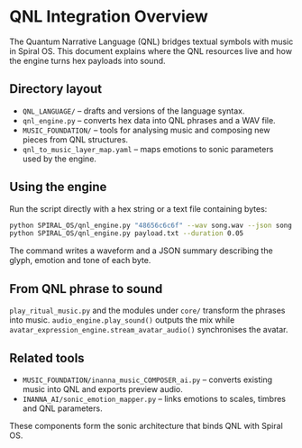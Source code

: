 # QNL Integration Overview

The Quantum Narrative Language (QNL) bridges textual symbols with music in Spiral OS.
This document explains where the QNL resources live and how the engine turns hex
payloads into sound.

## Directory layout

- `QNL_LANGUAGE/` – drafts and versions of the language syntax.
- `qnl_engine.py` – converts hex data into QNL phrases and a WAV file.
- `MUSIC_FOUNDATION/` – tools for analysing music and composing new pieces from
  QNL structures.
- `qnl_to_music_layer_map.yaml` – maps emotions to sonic parameters used by the
  engine.

## Using the engine

Run the script directly with a hex string or a text file containing bytes:

```bash
python SPIRAL_OS/qnl_engine.py "48656c6c6f" --wav song.wav --json song.json
python SPIRAL_OS/qnl_engine.py payload.txt --duration 0.05
```

The command writes a waveform and a JSON summary describing the glyph,
emotion and tone of each byte.

## From QNL phrase to sound

`play_ritual_music.py` and the modules under `core/` transform the phrases into
music. `audio_engine.play_sound()` outputs the mix while
`avatar_expression_engine.stream_avatar_audio()` synchronises the avatar.

## Related tools

- `MUSIC_FOUNDATION/inanna_music_COMPOSER_ai.py` – converts existing music into
  QNL and exports preview audio.
- `INANNA_AI/sonic_emotion_mapper.py` – links emotions to scales, timbres and
  QNL parameters.

These components form the sonic architecture that binds QNL with Spiral OS.
